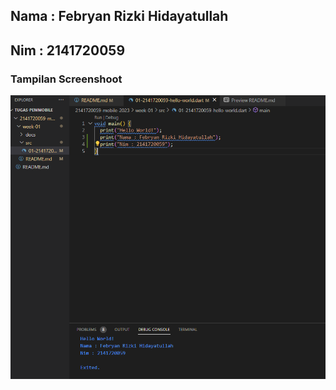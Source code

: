 ## Nama : Febryan Rizki Hidayatullah
## Nim : 2141720059

### Tampilan Screenshoot
![Screenshot hello_world](docs/hello_world.png)
